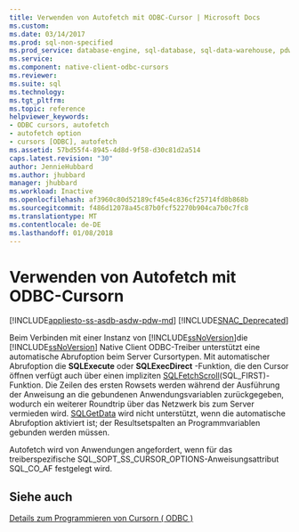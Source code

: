 ```yaml
---
title: Verwenden von Autofetch mit ODBC-Cursor | Microsoft Docs
ms.custom: 
ms.date: 03/14/2017
ms.prod: sql-non-specified
ms.prod_service: database-engine, sql-database, sql-data-warehouse, pdw
ms.service: 
ms.component: native-client-odbc-cursors
ms.reviewer: 
ms.suite: sql
ms.technology: 
ms.tgt_pltfrm: 
ms.topic: reference
helpviewer_keywords:
- ODBC cursors, autofetch
- autofetch option
- cursors [ODBC], autofetch
ms.assetid: 57bd55f4-8945-4d8d-9f58-d30c81d2a514
caps.latest.revision: "30"
author: JennieHubbard
ms.author: jhubbard
manager: jhubbard
ms.workload: Inactive
ms.openlocfilehash: af3960c80d52189cf45e4c836cf25714fd8b868b
ms.sourcegitcommit: f486d12078a45c87b0fcf52270b904ca7b0c7fc8
ms.translationtype: MT
ms.contentlocale: de-DE
ms.lasthandoff: 01/08/2018
---
```

# <a name="using-autofetch-with-odbc-cursors"></a>Verwenden von Autofetch mit ODBC-Cursorn
[!INCLUDE[appliesto-ss-asdb-asdw-pdw-md](../../../includes/appliesto-ss-asdb-asdw-pdw-md.md)]
[!INCLUDE[SNAC_Deprecated](../../../includes/snac-deprecated.md)]

  Beim Verbinden mit einer Instanz von [!INCLUDE[ssNoVersion](../../../includes/ssnoversion-md.md)]die [!INCLUDE[ssNoVersion](../../../includes/ssnoversion-md.md)] Native Client ODBC-Treiber unterstützt eine automatische Abrufoption beim Server Cursortypen. Mit automatischer Abrufoption die **SQLExecute** oder **SQLExecDirect** -Funktion, die den Cursor öffnen verfügt auch über einen impliziten [SQLFetchScroll](../../../relational-databases/native-client-odbc-api/sqlfetchscroll.md)(SQL_FIRST)-Funktion. Die Zeilen des ersten Rowsets werden während der Ausführung der Anweisung an die gebundenen Anwendungsvariablen zurückgegeben, wodurch ein weiterer Roundtrip über das Netzwerk bis zum Server vermieden wird. [SQLGetData](../../../relational-databases/native-client-odbc-api/sqlgetdata.md) wird nicht unterstützt, wenn die automatische Abrufoption aktiviert ist; der Resultsetspalten an Programmvariablen gebunden werden müssen.  
  
 Autofetch wird von Anwendungen angefordert, wenn für das treiberspezifische SQL_SOPT_SS_CURSOR_OPTIONS-Anweisungsattribut SQL_CO_AF festgelegt wird.  
  
## <a name="see-also"></a>Siehe auch  
 [Details zum Programmieren von Cursorn &#40; ODBC &#41;](../../../relational-databases/native-client-odbc-cursors/programming/cursor-programming-details-odbc.md)  
  
  
